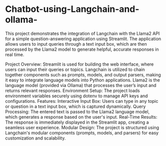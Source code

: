 # Chatbot-using-Langchain-and-ollama-
This project demonstrates the integration of Langchain with the Llama2 API for a simple question-answering application using Streamlit. The application allows users to input queries through a text input box, which are then processed by the Llama2 model to generate helpful, accurate responses in real time.

Project Overview:
Streamlit is used for building the web interface, where users can input their queries or topics.
Langchain is utilized to chain together components such as prompts, models, and output parsers, making it easy to integrate language models into Python applications.
Llama2 is the language model (provided via Ollama) that processes the user’s input and returns relevant responses.
Environment Setup: The project loads environment variables securely using dotenv to manage API keys and configurations.
Features:
Interactive Input Box: Users can type in any topic or question in a text input box, which is captured dynamically.
Query Processing: The entered text is passed to the Llama2 language model, which generates a response based on the user's input.
Real-Time Results: The response is immediately displayed in the Streamlit app, creating a seamless user experience.
Modular Design: The project is structured using Langchain's modular components (prompts, models, and parsers) for easy customization and scalability.
